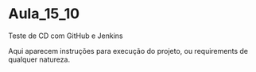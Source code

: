# Aula_15_10
Teste de CD com GitHub e Jenkins

Aqui aparecem instruções para execução do projeto, ou requirements de qualquer natureza.
